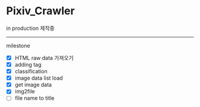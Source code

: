 # Pixiv_Crawler

in production
제작중

---

milestone

- [X] HTML raw data 가져오기
- [X] adding tag
- [X] classification
- [X] image data list load
- [X] get image data 
- [X] img2file
- [ ] file name to title